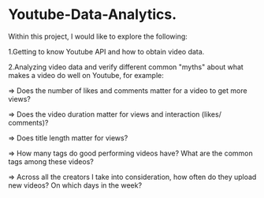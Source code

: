 # Youtube-Data-Analytics.

Within this project, I would like to explore the following:

1.Getting to know Youtube API and how to obtain video data.

2.Analyzing video data and verify different common "myths" about what makes a video do well on Youtube, for example:

=> Does the number of likes and comments matter for a video to get more views?

=> Does the video duration matter for views and interaction (likes/ comments)?

=> Does title length matter for views?

=> How many tags do good performing videos have? What are the common tags among these videos?

=> Across all the creators I take into consideration, how often do they upload new videos? On which days in the week?
